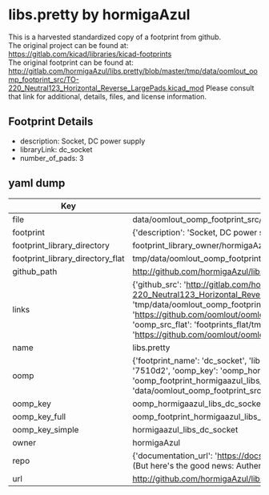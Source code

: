 # libs.pretty by hormigaAzul  
This is a harvested standardized copy of a footprint from github.  
The original project can be found at:  
https://gitlab.com/kicad/libraries/kicad-footprints  
The original footprint can be found at:
http://gitlab.com/hormigaAzul/libs.pretty/blob/master/tmp/data/oomlout_oomp_footprint_src/TO-220_Neutral123_Horizontal_Reverse_LargePads.kicad_mod
Please consult that link for additional, details, files, and license information.  
## Footprint Details
* description: Socket, DC power supply  
* libraryLink: dc_socket  
* number_of_pads: 3  
## yaml dump  
| Key | Value |  
| --- | --- |  
| file | data/oomlout_oomp_footprint_src/libs.pretty/dc_socket.kicad_mod |  
| footprint | {'description': 'Socket, DC power supply', 'libraryLink': 'dc_socket', 'number_of_pads': 3} |  
| footprint_library_directory | footprint_library_owner/hormigaAzul_libs.pretty |  
| footprint_library_directory_flat | tmp/data/oomlout_oomp_footprint_src/footprints_flat/hormigaazul_libs_dc_socket/working |  
| github_path | http://github.com/hormigaAzul/libs.pretty/blob/master/tmp/data/oomlout_oomp_footprint_src/dc_socket.kicad_mod |  
| links | {'github_src': 'http://gitlab.com/hormigaAzul/libs.pretty/blob/master/tmp/data/oomlout_oomp_footprint_src/TO-220_Neutral123_Horizontal_Reverse_LargePads.kicad_mod', 'github_src_repo': 'https://gitlab.com/kicad/libraries/kicad-footprints', 'oomp_bot': 'tmp/data/oomlout_oomp_footprint_src/footprints/hormigaazul_libs_dc_socket/working', 'oomp_bot_github': 'https://github.com/oomlout/oomlout_oomp_footprint_bot/tree/main/tmp/data/oomlout_oomp_footprint_src/footprints/hormigaazul_libs_dc_socket/working', 'oomp_src_flat': 'footprints_flat/tmp/data/oomlout_oomp_footprint_src/footprints_flat/hormigaazul_libs_dc_socket/working', 'oomp_src_flat_github': 'https://github.com/oomlout/oomlout_oomp_footprint_src/tree/main/tmp/data/oomlout_oomp_footprint_src/footprints_flat/hormigaazul_libs_dc_socket/working'} |  
| name | libs.pretty |  
| oomp | {'footprint_name': 'dc_socket', 'library_name': 'libs', 'md5': '7510d2f93f179008e38735b558dc6f38', 'md5_10': '7510d2f93f', 'md5_5': '7510d', 'md5_6': '7510d2', 'oomp_key': 'oomp_hormigaazul_libs_dc_socket', 'oomp_key_extra': 'oomp_footprint_hormigaazul_libs_dc_socket', 'oomp_key_full': 'oomp_footprint_hormigaazul_libs_dc_socket_7510d2', 'oomp_key_simple': 'hormigaazul_libs_dc_socket', 'original_filename': 'data/oomlout_oomp_footprint_src/libs.pretty/dc_socket.kicad_mod', 'owner_name': 'hormigaazul'} |  
| oomp_key | oomp_hormigaazul_libs_dc_socket |  
| oomp_key_full | oomp_footprint_hormigaazul_libs_dc_socket |  
| oomp_key_simple | hormigaazul_libs_dc_socket |  
| owner | hormigaAzul |  
| repo | {'documentation_url': 'https://docs.github.com/rest/overview/resources-in-the-rest-api#rate-limiting', 'message': "API rate limit exceeded for 84.66.142.224. (But here's the good news: Authenticated requests get a higher rate limit. Check out the documentation for more details.)"} |  
| url | http://github.com/hormigaAzul/libs.pretty |  

